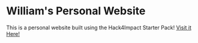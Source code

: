 # William's Personal Website
This is a personal website built using the Hack4Impact Starter Pack!
[Visit it Here!](https://wliu4040.github.io)
